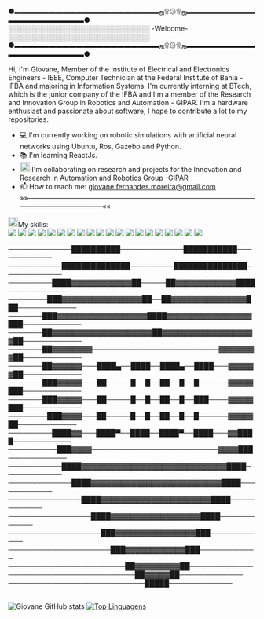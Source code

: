 
  ●▬▬▬▬▬▬▬▬▬▬▬▬▬▬▬▬▬▬▬▬▬ஜ۩۞۩ஜ▬▬▬▬▬▬▬▬▬▬▬▬▬▬▬▬▬▬▬▬▬●<br>
    ░░░░░░░░░░░░░░░░░░░░░░░░░░░░░  -Welcome-  ░░░░░░░░░░░░░░░░░░░░░░░░░░░░░ <br>
  ●▬▬▬▬▬▬▬▬▬▬▬▬▬▬▬▬▬▬▬▬▬ஜ۩۞۩ஜ▬▬▬▬▬▬▬▬▬▬▬▬▬▬▬▬▬▬▬▬▬●<br>

Hi, I'm Giovane, Member of the Institute of Electrical and Electronics Engineers - IEEE, Computer Technician at the Federal Institute of Bahia - IFBA and majoring in Information Systems. I'm currently interning at BTech, which is the junior company of the IFBA and I'm a member of the Research and Innovation Group in Robotics and Automation - GIPAR. I'm a hardware enthusiast and passionate about software, I hope to contribute a lot to my repositories.
- :computer: I'm currently working on robotic simulations with artificial neural networks using Ubuntu, Ros, Gazebo and Python.
- :books: I'm learning ReactJs.
- <img class="emoji" alt="man_technologist" height="20" width="20" src="https://github.githubassets.com/images/icons/emoji/unicode/1f468-1f4bb.png"> I'm collaborating on research and projects for the Innovation and Research in Automation and Robotics Group -GIPAR
- 📫 How to reach me: giovane.fernandes.moreira@gmail.com
<br>»»—————————————————————————————————————————————««<br>

 

<img class="emoji" alt="man_technologist" height="20" width="20" src="https://github.githubassets.com/images/icons/emoji/unicode/1f468-1f4bb.png">My skills: <br>
<img src="https://img.shields.io/badge/Java-ED8B00?style=for-the-badge&logo=java&logoColor=white" />
<img src="https://img.shields.io/badge/Python-FFD43B?style=for-the-badge&logo=python&logoColor=darkgreen" />
<img src="https://img.shields.io/badge/HTML5-E34F26?style=for-the-badge&logo=html5&logoColor=white" />
<img src="https://img.shields.io/badge/CSS3-1572B6?style=for-the-badge&logo=css3&logoColor=white" />
<img src="https://img.shields.io/badge/JavaScript-323330?style=for-the-badge&logo=javascript&logoColor=F7DF1E" />
<img src="https://img.shields.io/badge/PHP-777BB4?style=for-the-badge&logo=php&logoColor=white" />
<img src="https://img.shields.io/badge/MySQL-00000F?style=for-the-badge&logo=mysql&logoColor=white" />
<img src="https://img.shields.io/badge/React-20232A?style=for-the-badge&logo=react&logoColor=61DAFB" />
<img src="https://img.shields.io/badge/PostgreSQL-316192?style=for-the-badge&logo=postgresql&logoColor=white" />
<img src="https://img.shields.io/badge/Bootstrap-563D7C?style=for-the-badge&logo=bootstrap&logoColor=white" />
<img src="https://camo.githubusercontent.com/3231bbda7e177bfaf11cfdc511260570a2489a9c41bf6bfaaee0c942998bc61d/68747470733a2f2f696d672e736869656c64732e696f2f62616467652f2d4769742d3035313232413f7374796c653d666f722d7468652d6261646765266c6f676f3d676974"/>
<img src="https://img.shields.io/badge/jQuery-0769AD?style=for-the-badge&logo=jquery&logoColor=white" />
<img src="https://img.shields.io/badge/Markdown-000000?style=for-the-badge&logo=markdown&logoColor=white" />
<img src="https://img.shields.io/badge/Postman-FF6C37?style=for-the-badge&logo=Postman&logoColor=white" />
<img src="https://img.shields.io/badge/Arduino-00979D?style=for-the-badge&logo=Arduino&logoColor=white" />
<img src="https://img.shields.io/badge/Visual_Studio_Code-0078D4?style=for-the-badge&logo=visual%20studio%20code&logoColor=white" />
<img src="https://img.shields.io/badge/Windows-0078D6?style=for-the-badge&logo=windows&logoColor=white" />
<img src="https://img.shields.io/badge/Ubuntu-E95420?style=for-the-badge&logo=ubuntu&logoColor=white" />
<img src="https://img.shields.io/badge/GNU%20Bash-4EAA25?style=for-the-badge&logo=GNU%20Bash&logoColor=white" />
<img src="https://img.shields.io/badge/Notion-000000?style=for-the-badge&logo=notion&logoColor=white" />

─────────────██████████─────────────███████████────────────<br>
───────────██████████████─────────███████████████────────────<br>
─────────████▓▓▓▓▓▓▓▓▓▓▓▓██─────██▓▓▓▓▓▓▓▓▓▓▓▓████────────────<br>
────────███▓▓▓▓▓▓▓▓▓▓▓▓▓▓▓▓██──██▓▓▓▓▓▓▓▓▓▓▓▓▓▓▓███────────────<br>
───────███▓▓▓▓▓▓▓▓▓▓▓▓▓▓▓▓▓▓████▓▓▓▓▓▓▓▓▓▓▓▓▓▓▓▓▓███────────────<br>
───────██▓▓▓▓▓▓▓▓▓▓▓▓▓▓▓▓▓▓▓▓██▓▓▓▓▓▓▓▓▓▓▓▓▓▓▓▓▓▓▓██────────────<br>
───────██▓▓▓▓▓▓▓▓──────────────────────────▓▓▓▓▓▓▓▓██────────────<br>
───────██▓▓▓▓▓▓───████▄──████──████▄──████───▓▓▓▓▓▓██────────────<br>
───────███▓▓▓▓▓───██─────█──█──██──█──█──────▓▓▓▓▓███────────────<br>
───────███▓▓▓▓▓───██─────█──█──██──█──███────▓▓▓▓▓███────────────<br>
────────███▓▓▓▓───██─────█──█──██──█──█──────▓▓▓▓▓██────────────<br>
─────────████▓▓───████▀──████──████▀──████───▓▓████────────────<br>
──────────███▓▓▓▓──────────────────────────▓▓▓▓███────────────<br>
───────────████▓▓▓▓▓▓▓▓▓▓▓▓▓▓▓▓▓▓▓▓▓▓▓▓▓▓▓▓▓████────────────<br>
─────────────████▓▓▓▓▓▓▓▓▓▓▓▓▓▓▓▓▓▓▓▓▓▓▓▓▓▓████────────────<br>
───────────────████▓▓▓▓▓▓▓▓▓▓▓▓▓▓▓▓▓▓▓▓▓▓████────────────<br>
─────────────────████▓▓▓▓▓▓▓▓▓▓▓▓▓▓▓▓▓▓████────────────<br>
───────────────────███▓▓▓▓▓▓▓▓▓▓▓▓▓▓▓▓███────────────<br>
─────────────────────███▓▓▓▓▓▓▓▓▓▓▓▓███────────────<br>
────────────────────────██▓▓▓▓▓▓▓▓▓██─────────────<br>
──────────────────────────██▓▓▓▓▓██─────────────<br>
────────────────────────────█████─────────────<br>

<alysis Panel ><br>
![Giovane GitHub stats](https://github-readme-stats.vercel.app/api?username=Giovane-F-Moreira&show_icons=true&theme=radical)
[![Top Linguagens](https://github-readme-stats.vercel.app/api/top-langs/?username=Giovane-F-Moreira&layout=compact)](https://github.com/Giovane-F-Moreira/github-readme-stats)






